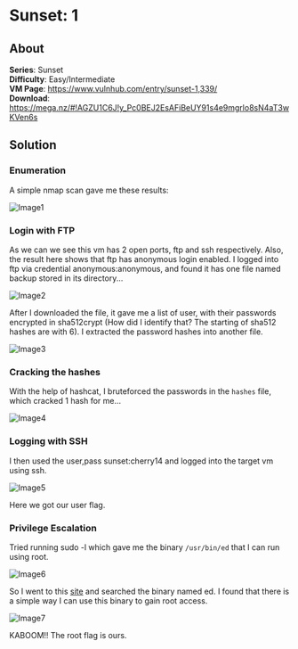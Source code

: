 # Sunset: 1
## About
__Series__: Sunset  
__Difficulty__: Easy/Intermediate  
__VM Page__: https://www.vulnhub.com/entry/sunset-1,339/  
__Download__:  https://mega.nz/#!AGZU1C6J!y_Pc0BEJ2EsAFiBeUY91s4e9mgrlo8sN4aT3wKVen6s  

## Solution

### Enumeration

A simple nmap scan gave me these results:

![Image1]()

### Login with FTP
As we can we see this vm has 2 open ports, ftp and ssh respectively. Also, the result here shows that ftp has anonymous login enabled. I logged into ftp via credential anonymous:anonymous, and found it has one file named backup stored in its directory...

![Image2]()

After I downloaded the file, it gave me a list of user, with their passwords encrypted in sha512crypt (How did I identify that? The starting of sha512 hashes are with $6$). I extracted the password hashes into another file.

![Image3]()

### Cracking the hashes

With the help of hashcat, I bruteforced the passwords in the ```hashes``` file, which cracked 1 hash for me...

![Image4]()

### Logging with SSH

I then used the user,pass sunset:cherry14 and logged into the target vm using ssh.

![Image5]()

Here we got our user flag.

### Privilege Escalation
Tried running sudo -l which gave me the binary ```/usr/bin/ed``` that I can run using root.

![Image6]()

So I went to this [site](https://gtfobins.github.io/) and searched the binary named ed. I found that there is a simple way I can use this binary to gain root access.

![Image7]()

KABOOM!! The root flag is ours.
